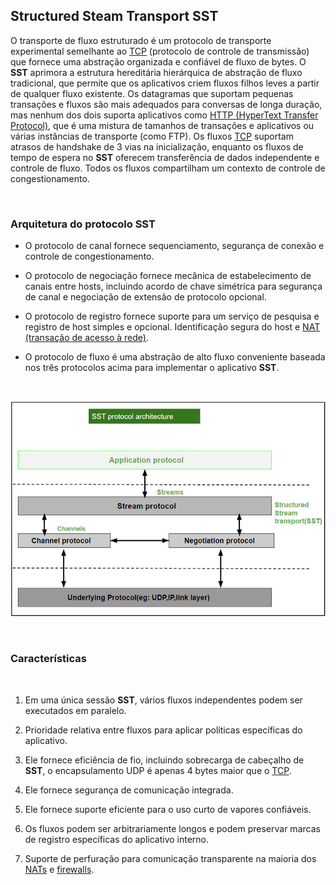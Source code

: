 ## Structured Steam Transport SST

O transporte de fluxo estruturado é um protocolo de transporte experimental semelhante ao [TCP](../transport/tcp.md) (protocolo de controle de transmissão) que fornece uma abstração organizada e confiável de fluxo de bytes. O **SST** aprimora a estrutura hereditária hierárquica de abstração de fluxo tradicional, que permite que os aplicativos criem fluxos filhos leves a partir de qualquer fluxo existente. Os datagramas que suportam pequenas transações e fluxos são mais adequados para conversas de longa duração, mas nenhum dos dois suporta aplicativos como [HTTP (HyperText Transfer Protocol)](../application/http.md), que é uma mistura de tamanhos de transações e aplicativos ou várias instâncias de transporte (como FTP). Os fluxos [TCP](../transport/tcp.md) suportam atrasos de handshake de 3 vias na inicialização, enquanto os fluxos de tempo de espera no **SST** oferecem transferência de dados independente e controle de fluxo. Todos os fluxos compartilham um contexto de controle de congestionamento.

<br>

### Arquitetura do protocolo SST

- O protocolo de canal fornece sequenciamento, segurança de conexão e controle de congestionamento.

- O protocolo de negociação fornece mecânica de estabelecimento de canais entre hosts, incluindo acordo de chave simétrica para segurança de canal e negociação de extensão de protocolo opcional.

- O protocolo de registro fornece suporte para um serviço de pesquisa e registro de host simples e opcional. Identificação segura do host e [NAT (transação de acesso à rede)](../application/nat.md).

- O protocolo de fluxo é uma abstração de alto fluxo conveniente baseada nos três protocolos acima para implementar o aplicativo **SST**.

<br>

![SST Protocol](../../../../../static/community/docs/tutorials/network/layers/transport/sst/sstp-protocols.jpg)

<br>

### Características

<br>

1. Em uma única sessão **SST**, vários fluxos independentes podem ser executados em paralelo.

2. Prioridade relativa entre fluxos para aplicar políticas específicas do aplicativo.

3. Ele fornece eficiência de fio, incluindo sobrecarga de cabeçalho de **SST**, o encapsulamento UDP é apenas 4 bytes maior que o [TCP](../transport/tcp.md).

4. Ele fornece segurança de comunicação integrada.

5. Ele fornece suporte eficiente para o uso curto de vapores confiáveis.

6. Os fluxos podem ser arbitrariamente longos e podem preservar marcas de registro específicas do aplicativo interno.

7. Suporte de perfuração para comunicação transparente na maioria dos [NATs](../application/nat.md) e [firewalls](../network_security/firewall.md).

<br>